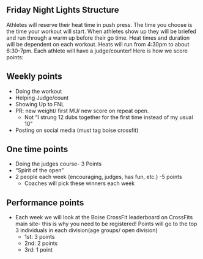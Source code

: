 ## Friday Night Lights Structure
Athletes will reserve their heat time in push press. The time you choose is the time your workout
will start. When athletes show up they will be briefed and run through a warm up before their go
time. Heat times and duration will be dependent on each workout. Heats will run from 4:30pm to
about 6:30-7pm. Each athlete will have a judge/counter!
Here is how we score points:
## Weekly points
- Doing the workout
- Helping Judge/count
- Showing Up to FNL
- PR: new weight/ first MU/ new score on repeat open.
  - Not “I strung 12 dubs together for the first time instead of my usual 10”
- Posting on social media (must tag boise crossfit)
## One time points
- Doing the judges course- 3 Points
- “Spirit of the open”
- 2 people each week (encouraging, judges, has fun, etc.) -5 points
  - Coaches will pick these winners each week
## Performance points
- Each week we will look at the Boise CrossFit leaderboard on CrossFits main site- this is
why you need to be registered! Points will go to the top 3 individuals in each division(age
groups/ open division)
  - 1st: 3 points
  - 2nd: 2 points
  - 3rd: 1 point